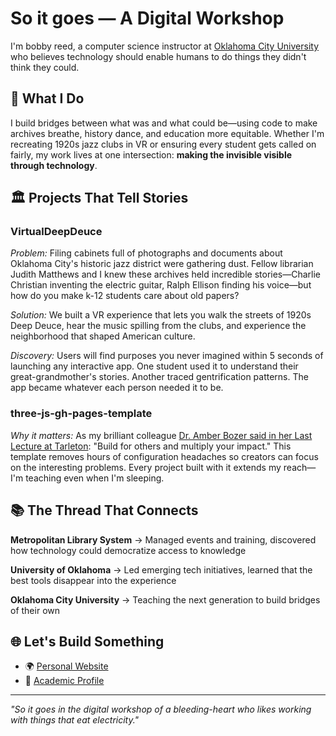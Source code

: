 # So it goes — A Digital Workshop

I'm bobby reed, a computer science instructor at [Oklahoma City University](https://www.okcu.edu/faculty/bobby-reed-m-s) who believes technology should enable humans to do things they didn't think they could.

## 🎯 What I Do

I build bridges between what was and what could be—using code to make archives breathe, history dance, and education more equitable. Whether I'm recreating 1920s jazz clubs in VR or ensuring every student gets called on fairly, my work lives at one intersection: **making the invisible visible through technology**.

## 🏛️ Projects That Tell Stories

### VirtualDeepDeuce
*Problem:* Filing cabinets full of photographs and documents about Oklahoma City's historic jazz district were gathering dust. Fellow librarian Judith Matthews and I knew these archives held incredible stories—Charlie Christian inventing the electric guitar, Ralph Ellison finding his voice—but how do you make k-12 students care about old papers?

*Solution:* We built a VR experience that lets you walk the streets of 1920s Deep Deuce, hear the music spilling from the clubs, and experience the neighborhood that shaped American culture. 

*Discovery:* Users will find purposes you never imagined within 5 seconds of launching any interactive app. One student used it to understand their great-grandmother's stories. Another traced gentrification patterns. The app became whatever each person needed it to be.

### three-js-gh-pages-template
*Why it matters:* As my brilliant colleague [Dr. Amber Bozer said in her Last Lecture at Tarleton](https://www.tarleton.edu/news/tarleton-states-dr-amber-harris-bozer-to-present-last-lecture/): "Build for others and multiply your impact." This template removes hours of configuration headaches so creators can focus on the interesting problems. Every project built with it extends my reach—I'm teaching even when I'm sleeping.

## 📚 The Thread That Connects

**Metropolitan Library System** → Managed events and training, discovered how technology could democratize access to knowledge

**University of Oklahoma** → Led emerging tech initiatives, learned that the best tools disappear into the experience

**Oklahoma City University** → Teaching the next generation to build bridges of their own

## 🌐 Let's Build Something

- 🌍 [Personal Website](https://abobbyreed.com/)
- 🏫 [Academic Profile](https://www.okcu.edu/faculty/bobby-reed-m-s)

---

*"So it goes in the digital workshop of a bleeding-heart who likes working with things that eat electricity."*
